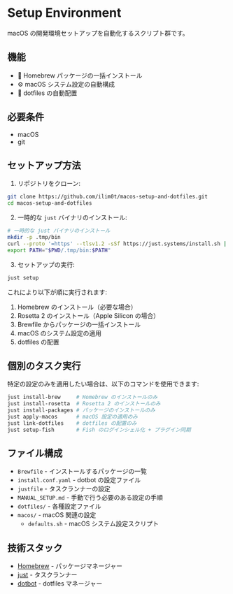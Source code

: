 # Setup Environment

macOS の開発環境セットアップを自動化するスクリプト群です。

## 機能

- 🍺 Homebrew パッケージの一括インストール
- ⚙️ macOS システム設定の自動構成
- 📂 dotfiles の自動配置

## 必要条件

- macOS
- git

## セットアップ方法

1. リポジトリをクローン:
```bash
git clone https://github.com/ilim0t/macos-setup-and-dotfiles.git
cd macos-setup-and-dotfiles
```

2. 一時的な `just` バイナリのインストール:
```bash
# 一時的な just バイナリのインストール
mkdir -p .tmp/bin
curl --proto '=https' --tlsv1.2 -sSf https://just.systems/install.sh | bash -s -- --to .tmp/bin
export PATH="$PWD/.tmp/bin:$PATH"
```

3. セットアップの実行:
```bash
just setup
```

これにより以下が順に実行されます:
1. Homebrew のインストール（必要な場合）
2. Rosetta 2 のインストール（Apple Silicon の場合）
3. Brewfile からパッケージの一括インストール
4. macOS のシステム設定の適用
5. dotfiles の配置

## 個別のタスク実行

特定の設定のみを適用したい場合は、以下のコマンドを使用できます:

```bash
just install-brew     # Homebrew のインストールのみ
just install-rosetta  # Rosetta 2 のインストールのみ
just install-packages # パッケージのインストールのみ
just apply-macos      # macOS 設定の適用のみ
just link-dotfiles    # dotfiles の配置のみ
just setup-fish       # Fish のログインシェル化 + プラグイン同期
```

## ファイル構成

- `Brewfile` - インストールするパッケージの一覧
- `install.conf.yaml` - dotbot の設定ファイル
- `justfile` - タスクランナーの設定
- `MANUAL_SETUP.md` - 手動で行う必要のある設定の手順
- `dotfiles/` - 各種設定ファイル
- `macos/` - macOS 関連の設定
  - `defaults.sh` - macOS システム設定スクリプト

## 技術スタック

- [Homebrew](https://brew.sh) - パッケージマネージャー
- [just](https://github.com/casey/just) - タスクランナー
- [dotbot](https://github.com/anishathalye/dotbot) - dotfiles マネージャー
